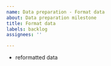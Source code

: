 ```yaml
---
name: Data preparation - Format data
about: Data preparation milestone
title: Format data
labels: backlog
assignees: ''

---
```


- reformatted data
